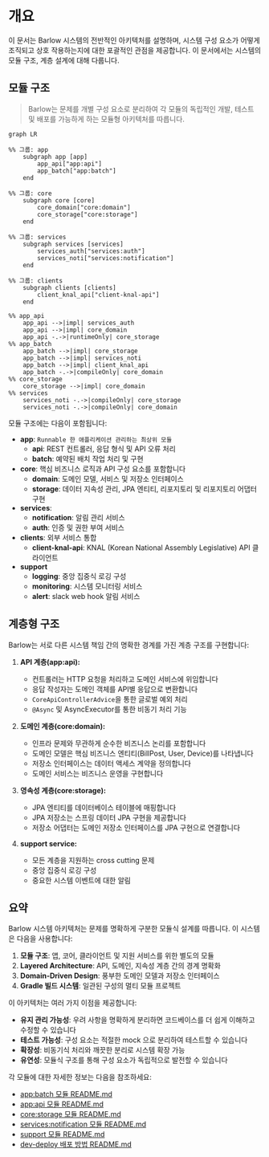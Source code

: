 # 개요

이 문서는 Barlow 시스템의 전반적인 아키텍처를 설명하며, 시스템 구성 요소가 어떻게 조직되고 상호 작용하는지에 대한 포괄적인 관점을 제공합니다. 이 문서에서는 시스템의 모듈 구조, 계층 설계에 대해 다룹니다.

## 모듈 구조

> Barlow는 문제를 개별 구성 요소로 분리하여 각 모듈의 독립적인 개발, 테스트 및 배포를 가능하게 하는 모듈형 아키텍처를 따릅니다.

```mermaid
graph LR

%% 그룹: app
    subgraph app [app]
        app_api["app:api"]
        app_batch["app:batch"]
    end

%% 그룹: core
    subgraph core [core]
        core_domain["core:domain"]
        core_storage["core:storage"]
    end

%% 그룹: services
    subgraph services [services]
        services_auth["services:auth"]
        services_noti["services:notification"]
    end

%% 그룹: clients
    subgraph clients [clients]
        client_knal_api["client-knal-api"]
    end

%% app_api
    app_api -->|impl| services_auth
    app_api -->|impl| core_domain
    app_api -.->|runtimeOnly| core_storage
%% app_batch
    app_batch -->|impl| core_storage
    app_batch -->|impl| services_noti
    app_batch -->|impl| client_knal_api
    app_batch -.->|compileOnly| core_domain
%% core_storage
    core_storage -->|impl| core_domain
%% services
    services_noti -.->|compileOnly| core_storage
    services_noti -.->|compileOnly| core_domain
```

모듈 구조에는 다음이 포함됩니다:

- **app**: `Runnable 한 애플리케이션 관리하는 최상위 모듈`
    - **api**: REST 컨트롤러, 응답 형식 및 API 오류 처리
    - **batch**: 예약된 배치 작업 처리 및 구현
- **core**: 핵심 비즈니스 로직과 API 구성 요소를 포함합니다
    - **domain**: 도메인 모델, 서비스 및 저장소 인터페이스
    - **storage**: 데이터 지속성 관리, JPA 엔티티, 리포지토리 및 리포지토리 어댑터 구현
- **services**:
    - **notification**: 알림 관리 서비스
    - **auth**: 인증 및 권한 부여 서비스
- **clients**: 외부 서비스 통합
    - **client-knal-api**: KNAL (Korean National Assembly Legislative) API 클라이언트
- **support**
    - **logging**: 중앙 집중식 로깅 구성
    - **monitoring**: 시스템 모니터링 서비스
    - **alert**: slack web hook 알림 서비스

## 계층형 구조

Barlow는 서로 다른 시스템 책임 간의 명확한 경계를 가진 계층 구조를 구현합니다:

1. **API 계층(app:api):**
    - 컨트롤러는 HTTP 요청을 처리하고 도메인 서비스에 위임합니다
    - 응답 작성자는 도메인 객체를 API별 응답으로 변환합니다
    - `CoreApiControllerAdvice`을 통한 글로벌 예외 처리
    - `@Async` 및 AsyncExecutor를 통한 비동기 처리 기능

2. **도메인 계층(core:domain):**
    - 인프라 문제와 무관하게 순수한 비즈니스 논리를 포함합니다
    - 도메인 모델은 핵심 비즈니스 엔티티(BillPost, User, Device)를 나타냅니다
    - 저장소 인터페이스는 데이터 액세스 계약을 정의합니다
    - 도메인 서비스는 비즈니스 운영을 구현합니다

3. **영속성 계층(core:storage):**
    - JPA 엔티티를 데이터베이스 테이블에 매핑합니다
    - JPA 저장소는 스프링 데이터 JPA 구현을 제공합니다
    - 저장소 어댑터는 도메인 저장소 인터페이스를 JPA 구현으로 연결합니다

4. **support service:**
    - 모든 계층을 지원하는 cross cutting 문제
    - 중앙 집중식 로깅 구성
    - 중요한 시스템 이벤트에 대한 알림

## 요약

Barlow 시스템 아키텍처는 문제를 명확하게 구분한 모듈식 설계를 따릅니다. 이 시스템은 다음을 사용합니다:

1. **모듈 구조**: 앱, 코어, 클라이언트 및 지원 서비스를 위한 별도의 모듈
2. **Layered Architecture**: API, 도메인, 지속성 계층 간의 경계 명확화
3. **Domain-Driven Design**: 풍부한 도메인 모델과 저장소 인터페이스
4. **Gradle 빌드 시스템**: 일관된 구성의 멀티 모듈 프로젝트

이 아키텍처는 여러 가지 이점을 제공합니다:

- **유지 관리 가능성**: 우려 사항을 명확하게 분리하면 코드베이스를 더 쉽게 이해하고 수정할 수 있습니다
- **테스트 가능성**: 구성 요소는 적절한 mock 으로 분리하여 테스트할 수 있습니다
- **확장성**: 비동기식 처리와 깨끗한 분리로 시스템 확장 가능
- **유연성**: 모듈식 구조를 통해 구성 요소가 독립적으로 발전할 수 있습니다

각 모듈에 대한 자세한 정보는 다음을 참조하세요:

- [app:batch 모듈 README.md](https://github.com/ogongchill/barlow/blob/develop/app/batch/README.md)
- [app:api 모듈 README.md](https://github.com/ogongchill/barlow/blob/develop/app/api/README.md)
- [core:storage 모듈 README.md](https://github.com/ogongchill/barlow/blob/develop/core/storage/README.md)
- [services:notification 모듈 README.md](https://github.com/ogongchill/barlow/blob/develop/services/notification/README.md)
- [support 모듈 README.md](https://github.com/ogongchill/barlow/tree/develop/support)
- [dev-deploy 배포 방법 README.md](https://github.com/ogongchill/barlow/blob/develop/DEV-DEPLOY.md)
